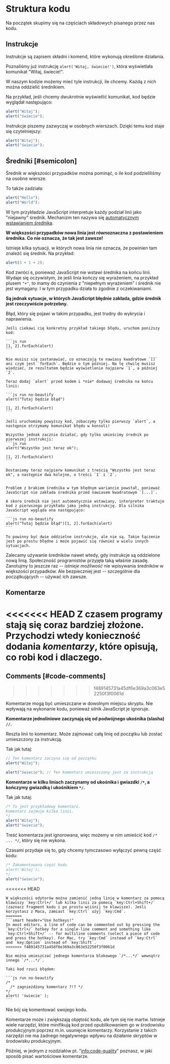 # Struktura kodu

Na początek skupimy się na częściach składowych pisanego przez nas kodu.

## Instrukcje

Instrukcje są zapisem składni i komend, które wykonują określone działania.

Poznaliśmy już instrukcję `alert('Witaj, świecie!')`, która wyświetlała komunikat "Witaj, świecie!".

W naszym kodzie możemy mieć tyle instrukcji, ile chcemy. Każdą z nich można oddzielić średnikiem.

Na przykład, jeśli chcemy dwukrotnie wyświetlić komunikat, kod będzie wyglądał następująco:

```js run no-beautify
alert("Witaj");
alert("świecie");
```

Instrukcje piszemy zazwyczaj w osobnych wierszach. Dzięki temu kod staje się czytelniejszy:

```js run no-beautify
alert("Witaj");
alert("świecie");
```

## Średniki [#semicolon]

Średnik w większości przypadków można pominąć, o ile kod podzieliliśmy na osobne wiersze.

To także zadziała:

```js run no-beautify
alert("Hello");
alert("World");
```

W tym przykładzie JavaScript interpretuje każdy podział linii jako "niejawny" średnik. Mechanizm ten nazywa się [automatycznym wstawianiem średnika](https://tc39.github.io/ecma262/#sec-automatic-semicolon-insertion).

**W większości przypadków nowa linia jest równoznaczna z postawieniem średnika. Co nie oznacza, że tak jest zawsze!**

Istnieje kilka sytuacji, w których nowa linia nie oznacza, że powinien tam znaleźć się średnik. Na przykład:

```js run no-beautify
alert(3 + 1 + 2);
```

Kod zwróci `6`, ponieważ JavaScript nie wstawi średnika na końcu linii. Wydaje się oczywistym, że jeśli linia kończy się wyrażeniem, na przykład plusem `"+"`, to mamy do czynienia z "niepełnym wyrażeniem" i średnik nie jest wymagany. I w tym przypadku działa to zgodnie z oczekiwaniami.

**Są jednak sytuacje, w których JavaScript błędnie zakłada, gdzie średnik jest rzeczywiście potrzebny.**

Błąd, który się pojawi w takim przypadku, jest trudny do wykrycia i naprawienia.

````smart header="Przykład błędu"
Jeśli ciekawi cię konkretny przykład takiego błędu, uruchom poniższy kod:

```js run
[1, 2].forEach(alert)
```

Nie musisz się zastanawiać, co oznaczają te nawiasy kwadratowe `[]` ani czym jest `forEach`. Będzie o tym później. Na tę chwilę musisz wiedzieć, że rezultatem będzie wyświetlenie najpierw `1`, a później `2`.

Teraz dodaj `alert` przed kodem i *nie* dodawaj średnika na końcu linii:

```js run no-beautify
alert("Tutaj będzie błąd")

[1, 2].forEach(alert)
```

Jeśli uruchomimy powyższy kod, zobaczymy tylko pierwszy `alert`, a następnie otrzymamy komunikat błędu w konsoli!

Wszystko jednak zacznie działać, gdy tylko umieścimy średnik po pierwszej instrukcji:
```js run
alert("Wszystko jest teraz ok");

[1, 2].forEach(alert)
```

Dostaniemy teraz najpierw komunikat z treścią "Wszystko jest teraz ok", a następnie dwa kolejne, o treści `1` i `2`.


Problem z brakiem średnika w tym błędnym wariancie powstał, ponieważ JavaScript nie zakłada średnika przed nawiasem kwadratowym `[...]`.

A skoro średnik nie jest automatycznie wstawiany, interpreter traktuje kod z pierwszego przykładu jako jedną instrukcję. Dla silnika JavaScript wygląda ona następująco:

```js run no-beautify
alert("Tutaj będzie błąd")[1, 2].forEach(alert)
```

To powinny być dwie oddzielne instrukcje, ale nie są. Takie łączenie jest po prostu błędne i może pojawić się również w wielu innych sytuacjach.
````

Zalecamy używanie średników nawet wtedy, gdy instrukcje są oddzielone nową linią. Społeczność programistów przyjęła taką właśnie zasadę. Zanotujmy to jeszcze raz -- _istnieje możliwość_ nie wpisywania średników w większości przypadków. Ale bezpieczniej jest -- szczególnie dla początkujących -- używać ich zawsze.

## Komentarze

<<<<<<< HEAD
Z czasem programy stają się coraz bardziej złożone. Przychodzi wtedy konieczność dodania _komentarzy_, które opisują, co robi kod i dlaczego.
=======
## Comments [#code-comments]
>>>>>>> f489145731a45df6e369a3c063e52250f3f0061d

Komentarze mogą być umieszczane w dowolnym miejscu skryptu. Nie wpływają na wykonanie kodu, ponieważ silnik JavaScript je ignoruje.

**Komentarze jednoliniowe zaczynają się od podwójnego ukośnika (slasha) `//`.**

Reszta linii to komentarz. Może zajmować całą linię od początku lub zostać umieszczony za instrukcją.

Tak jak tutaj:

```js run
// Ten komentarz zaczyna się od początku
alert("Witaj");

alert("świecie"); // Ten komentarz umieszczony jest za instrukcją
```

**Komentarze w kilku liniach zaczynamy od ukośnika i gwiazdki <code>/\*</code>, a kończymy gwiazdką i ukośnikiem <code>\*/</code>.**

Tak jak tutaj:

```js run
/* To jest przykładowy komentarz.
Komentarz zajmuje kilka linii.
*/
alert("Witaj");
alert("świecie");
```

Treść komentarza jest ignorowana, więc możemy w nim umieścić kod <code>/\* ... \*/</code>, który się nie wykona.

Czasami przydaje się to, gdy chcemy tymczasowo wyłączyć pewną część kodu:

```js run
/* Zakomentowana część kodu
alert('Witaj');
*/
alert("świecie");
```

<<<<<<< HEAD
```smart header="Używaj skrótów klawiaturowych!"
W większości edytorów można zamienić jedną linię w komentarz za pomocą klawiszy `key:Ctrl+/` lub kilka linii za pomocą `key:Ctrl+Shift+/` (zaznacz fragment kodu i po prostu wciśnij te klawisze). Jeśli korzystasz z Maca, zamiast `key:Ctrl` użyj `key:Cmd`.
=======
```smart header="Use hotkeys!"
In most editors, a line of code can be commented out by pressing the `key:Ctrl+/` hotkey for a single-line comment and something like `key:Ctrl+Shift+/` -- for multiline comments (select a piece of code and press the hotkey). For Mac, try `key:Cmd` instead of `key:Ctrl` and `key:Option` instead of `key:Shift`.
>>>>>>> f489145731a45df6e369a3c063e52250f3f0061d
```

````warn header="Nie można zagnieżdżać komentarzy!"
Nie można umieszczać jednego komentarza blokowego `/*...*/` wewnątrz innego `/*...*/`.

Taki kod rzuci błędem:

```js run no-beautify
/*
  /* zagnieżdżony komentarz ?!? */
*/
alert( 'świecie' );
```
````

Nie bój się komentować swojego kodu.

Komentarze może i zwiększają objętość kodu, ale tym się nie martw. Istnieje wiele narzędzi, które minifikują kod przed opublikowaniem go w środowisku produkcyjnym poprzez m.in. usunięcie komentarzy. Korzystanie z takich narzędzi nie ma żadnego negatywnego wpływu na działanie skryptów w środowisku produkcyjnym.

Później, w jednym z rozdziałów pt. "<info:code-quality>" poznasz, w jaki sposób pisać wartościowe komentarze.
